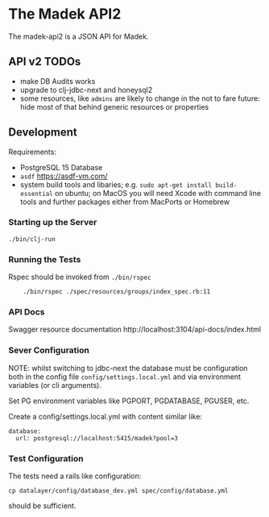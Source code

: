 # The Madek API2

The madek-api2 is a JSON API for Madek.


## API v2 TODOs

* make DB Audits works
* upgrade to clj-jdbc-next and honeysql2
* some resources, like `admins` are likely to change in the not to fare future:
    hide most of that behind generic resources or properties



## Development

Requirements:

* PostgreSQL 15 Database
* `asdf` https://asdf-vm.com/
* system build tools and libaries; e.g. `sudo apt-get install build-essential` on ubuntu;
    on MacOS you will need Xcode with command line tools and further packages either from
    MacPorts or Homebrew


### Starting up the Server

    ./bin/clj-run

### Running the Tests

Rspec should be invoked from `./bin/rspec`

        ./bin/rspec ./spec/resources/groups/index_spec.rb:11


### API Docs

Swagger resource documentation http://localhost:3104/api-docs/index.html

### Sever Configuration

NOTE: whilst switching to jdbc-next the database must be configuration both in
the config file `config/settings.local.yml` and via environment variables (or cli
arguments).


Set PG environment variables like PGPORT, PGDATABASE, PGUSER, etc.

Create a config/settings.local.yml with content similar like:

    database:
      url: postgresql://localhost:5415/madek?pool=3


### Test Configuration

The tests need a rails like configuration:

    cp datalayer/config/database_dev.yml spec/config/database.yml

should be sufficient.

